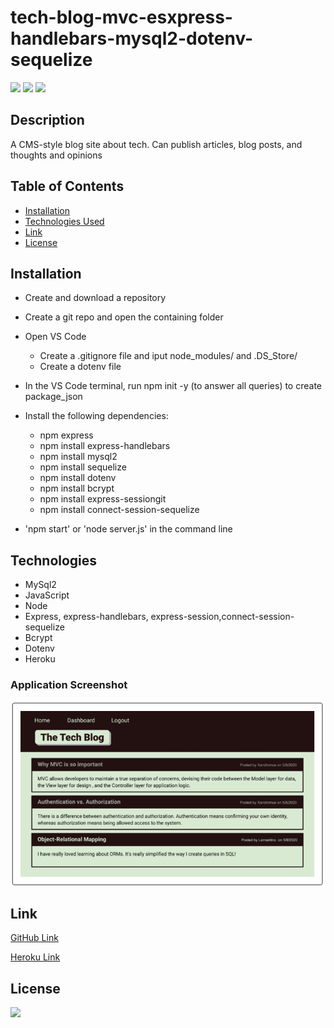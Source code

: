 # tech-blog-mvc-esxpress-handlebars-mysql2-dotenv-sequelize

[![](https://img.shields.io/badge/javascript-68%25-yellow)]()
[![](https://img.shields.io/badge/CSS-19%25-blue)]()
[![](https://img.shields.io/badge/Handlbars-13%25-red)]()

## Description

A CMS-style blog site about tech. Can publish articles, blog posts, and thoughts and opinions

## Table of Contents

- [Installation](#installation)
- [Technologies Used](#technologies)
- [Link](#Link)
- [License](#license)

## Installation

- Create and download a repository

- Create a git repo and open the containing folder

- Open VS Code

  - Create a .gitignore file and iput node_modules/ and .DS_Store/
  - Create a dotenv file

- In the VS Code terminal, run npm init -y (to answer all queries) to create package_json

- Install the following dependencies:

  - npm express
  - npm install express-handlebars
  - npm install mysql2
  - npm install sequelize
  - npm install dotenv
  - npm install bcrypt
  - npm install express-sessiongit
  - npm install connect-session-sequelize

- 'npm start' or 'node server.js' in the command line

## Technologies

- MySql2
- JavaScript
- Node
- Express, express-handlebars, express-session,connect-session-sequelize
- Bcrypt
- Dotenv
- Heroku

### Application Screenshot

![images](images/tech-blog-mvc-james.PNG)
  

## Link

[GitHub Link](https://github.com/Okingiboy/tech-blog-mvc-esxpress-handlebars-mysql2-dotenv-sequelize)

[Heroku Link](https://dashboard.heroku.com/apps/tech-blog-mvc-james)


## License

[![](https://img.shields.io/npm/l/inquirer)]()
